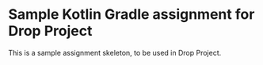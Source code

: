# Sample Kotlin Gradle assignment for Drop Project

This is a sample assignment skeleton, to be used in Drop Project.